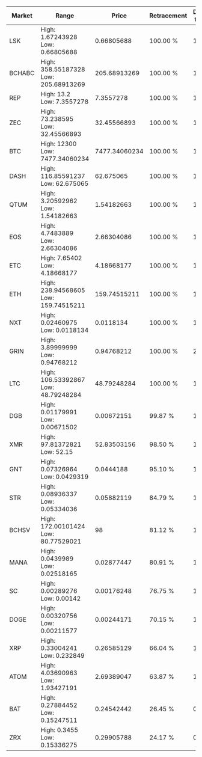 | Market | Range | Price| Retracement | Doubles to 50% |
| --- | --- | --- | --- | --- |
| LSK | High: 1.67243928<br />Low: 0.66805688 | 0.66805688 | 100.00 % | 1.75 |
| BCHABC | High: 358.55187328<br />Low: 205.68913269 | 205.68913269 | 100.00 % | 1.37 |
| REP | High: 13.2<br />Low: 7.3557278 | 7.3557278 | 100.00 % | 1.40 |
| ZEC | High: 73.238595<br />Low: 32.45566893 | 32.45566893 | 100.00 % | 1.63 |
| BTC | High: 12300<br />Low: 7477.34060234 | 7477.34060234 | 100.00 % | 1.32 |
| DASH | High: 116.85591237<br />Low: 62.675065 | 62.675065 | 100.00 % | 1.43 |
| QTUM | High: 3.20592962<br />Low: 1.54182663 | 1.54182663 | 100.00 % | 1.54 |
| EOS | High: 4.7483889<br />Low: 2.66304086 | 2.66304086 | 100.00 % | 1.39 |
| ETC | High: 7.65402<br />Low: 4.18668177 | 4.18668177 | 100.00 % | 1.41 |
| ETH | High: 238.94568605<br />Low: 159.74515211 | 159.74515211 | 100.00 % | 1.25 |
| NXT | High: 0.02460975<br />Low: 0.0118134 | 0.0118134 | 100.00 % | 1.54 |
| GRIN | High: 3.89999999<br />Low: 0.94768212 | 0.94768212 | 100.00 % | 2.56 |
| LTC | High: 106.53392867<br />Low: 48.79248284 | 48.79248284 | 100.00 % | 1.59 |
| DGB | High: 0.01179991<br />Low: 0.00671502 | 0.00672151 | 99.87 % | 1.38 |
| XMR | High: 97.81372821<br />Low: 52.15 | 52.83503156 | 98.50 % | 1.42 |
| GNT | High: 0.07326964<br />Low: 0.0429319 | 0.0444188 | 95.10 % | 1.31 |
| STR | High: 0.08936337<br />Low: 0.05334036 | 0.05882119 | 84.79 % | 1.21 |
| BCHSV | High: 172.00101424<br />Low: 80.77529021 | 98 | 81.12 % | 1.29 |
| MANA | High: 0.0439989<br />Low: 0.02518165 | 0.02877447 | 80.91 % | 1.20 |
| SC | High: 0.00289276<br />Low: 0.00142 | 0.00176248 | 76.75 % | 1.22 |
| DOGE | High: 0.00320756<br />Low: 0.00211577 | 0.00244171 | 70.15 % | 1.09 |
| XRP | High: 0.33004241<br />Low: 0.232849 | 0.26585129 | 66.04 % | 1.06 |
| ATOM | High: 4.03690963<br />Low: 1.93427191 | 2.69389047 | 63.87 % | 1.11 |
| BAT | High: 0.27884452<br />Low: 0.15247511 | 0.24542442 | 26.45 % | 0.00 |
| ZRX | High: 0.3455<br />Low: 0.15336275 | 0.29905788 | 24.17 % | 0.00 |
